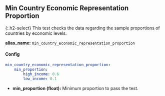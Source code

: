 
## Min Country Economic Representation Proportion

<div class="main-docs" markdown="1"><div class="h3-box" markdown="1">

{:.h2-select}
This test checks the data regarding the sample proportions of countries by economic levels. 

**alias_name:** `min_country_economic_representation_proportion`


#### Config
```yaml
min_country_economic_representation_proportion:
    min_proportion: 
        high_income: 0.6
        low_income: 0.1
```
- **min_proportion (float):** Minimum proportion to pass the test.

<!-- #### Examples -->
